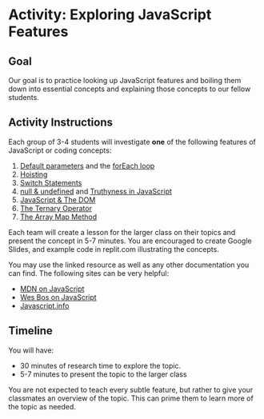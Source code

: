 # Activity: Exploring JavaScript Features

## Goal

Our goal is to practice looking up JavaScript features and boiling them down into essential concepts and explaining those concepts to our fellow students.


## Activity Instructions

Each group of 3-4 students will investigate **one** of the following features of JavaScript or coding concepts:

1. [Default parameters](https://wesbos.com/javascript/02-functions/functions-parameters-and-arguments) and the [forEach loop](https://developer.mozilla.org/en-US/docs/Web/JavaScript/Reference/Global_Objects/Array/forEach)
1. [Hoisting](https://wesbos.com/javascript/02-functions/different-ways-to-declare-functions/#hoisting)
1. [Switch Statements](https://developer.mozilla.org/en-US/docs/Web/JavaScript/Reference/Statements/switch)
1. [null & undefined](https://wesbos.com/javascript/01-the-basics/types-null-and-undefined) and [Truthyness in JavaScript](https://wesbos.com/javascript/07-logic-and-flow-control/if-statements-function-returns-truthy-falsy)
1. [JavaScript & The DOM](https://wesbos.com/javascript/04-the-dom/introduction-to-the-dom)
1. [The Ternary Operator](https://developer.mozilla.org/en-US/docs/Web/JavaScript/Reference/Operators/Conditional_Operator)
1. [The Array Map Method](https://developer.mozilla.org/en-US/docs/Web/JavaScript/Reference/Global_Objects/Array/map)


Each team will create a lesson for the larger class on their topics and present the concept in 5-7 minutes. You are encouraged to create Google Slides, and example code in replit.com illustrating the concepts.

You may use the linked resource as well as any other documentation you can find. The following sites can be very helpful:

- [MDN on JavaScript](https://developer.mozilla.org/en-US/docs/Web/JavaScript)
- [Wes Bos on JavaScript](https://wesbos.com/javascript)
- [Javascript.info](https://javascript.info/)

## Timeline

You will have:

- 30 minutes of research time to explore the topic.
- 5-7 minutes to present the topic to the larger class

You are not expected to teach every subtle feature, but rather to give your classmates an overview of the topic. This can prime them to learn more of the topic as needed.

